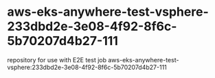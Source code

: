 # aws-eks-anywhere-test-vsphere-233dbd2e-3e08-4f92-8f6c-5b70207d4b27-111
repository for use with E2E test job aws-eks-anywhere-test-vsphere:233dbd2e-3e08-4f92-8f6c-5b70207d4b27-111
